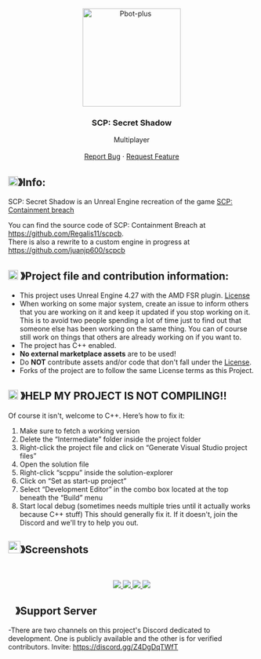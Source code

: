<!-- PROJECT LOGO -->
<br />
<p align="center">
  <a href="https://github.com/EminShadow/SCP-LE/">
    <img src="https://media.discordapp.net/attachments/1162368760754208882/1195976754217635961/logo.png" alt="Pbot-plus" width="200" height="200">
  </a>

  <h3 align="center">SCP: Secret Shadow</h3>

  <p align="center">
    Multiplayer
    <br />
    <br />
    <a href="https://github.com/EminShadow/SCP-LE/issues">Report Bug</a>
    ·
    <a href="https://github.com/EminShadow/SCP-LE/issues">Request Feature</a>
  </p>
</p>


## <img src="https://cdn.discordapp.com/emojis/859424401186095114.png" width="20px" height="20px">》Info:
 SCP: Secret Shadow is an Unreal Engine recreation of the game [SCP: Containment breach](http://scpcbgame.com/)
 
 
 You can find the source code of SCP: Containment Breach at https://github.com/Regalis11/scpcb.   
 There is also a rewrite to a custom engine in progress at https://github.com/juanjp600/scpcb



## <img src="https://cdn.discordapp.com/emojis/1055803759831294013.png" width="20px" height="20px"> 》Project file and contribution information:
- This project uses Unreal Engine 4.27 with the AMD FSR plugin. [License](https://github.com/EminShadow/SCP-Secret-Shadow/blob/main/Plugins/FSR/license.txt)
- When working on some major system, create an issue to inform others that you are working on it and keep it updated if you stop working on it. This is to avoid two people spending a lot of time just to find out that someone else has been working on the same thing. You can of course still work on things that others are already working on if you want to.
- The project has C++ enabled.
- **No external marketplace assets** are to be used!
- Do **NOT** contribute assets and/or code that don't fall under the [License](https://github.com/EminShadow/SCP-Secret-Shadow/blob/main/License.txt).
- Forks of the project are to follow the same License terms as this Project.


## <img src="https://cdn.discordapp.com/emojis/1055803759831294013.png" width="20px" height="20px"> 》HELP MY PROJECT IS NOT COMPILING!!
Of course it isn't, welcome to C++. Here’s how to fix it:
1.    Make sure to fetch a working version
2.    Delete the “Intermediate” folder inside the project folder
3.    Right-click the project file and click on “Generate Visual Studio project files”
4.    Open the solution file
5.    Right-click “scppu” inside the solution-explorer
6.    Click on “Set as start-up project”
7.    Select “Development Editor” in the combo box located at the top beneath the “Build” menu
8.    Start local debug (sometimes needs multiple tries until it actually works because C++ stuff) 
This should generally fix it. If it doesn't, join the Discord and we'll try to help you out.




## <img src="https://cdn.discordapp.com/emojis/1028680849195020308.png" width="25px" height="25px">》Screenshots
<br />
<p align="center">
  <a href="https://github.com/EminShadow/SCP-LE">
    <img src="https://scp.eminshadow.com/wp-content/uploads/2024/01/Screenshot-2024-01-13-151652-1024x619.png">
    <img src="https://scp.eminshadow.com/wp-content/uploads/2024/01/Screenshot-2024-01-13-151542-1024x573.png">
    <img src="https://scp.eminshadow.com/wp-content/uploads/2024/01/Screenshot-2024-01-13-151542-1-1024x573.png">
    <img src="https://scp.eminshadow.com/wp-content/uploads/2024/01/Screenshot-2024-01-13-152811-1024x643.png">
  </a>
</p>



## <img src="https://cdn.discordapp.com/emojis/1036083490292244493.png" width="15px" height="15px">》Support Server
-There are two channels on this project's Discord dedicated to development. One is publicly available and the other is for verified contributors. Invite: https://discord.gg/Z4DgDqTWfT
